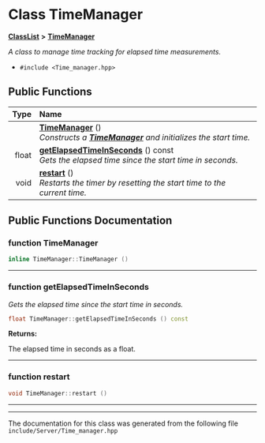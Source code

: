 

# Class TimeManager



[**ClassList**](annotated.md) **>** [**TimeManager**](classTimeManager.md)



_A class to manage time tracking for elapsed time measurements._ 

* `#include <Time_manager.hpp>`





































## Public Functions

| Type | Name |
| ---: | :--- |
|   | [**TimeManager**](#function-timemanager) () <br>_Constructs a_ [_**TimeManager**_](classTimeManager.md) _and initializes the start time._ |
|  float | [**getElapsedTimeInSeconds**](#function-getelapsedtimeinseconds) () const<br>_Gets the elapsed time since the start time in seconds._  |
|  void | [**restart**](#function-restart) () <br>_Restarts the timer by resetting the start time to the current time._  |




























## Public Functions Documentation




### function TimeManager 

```C++
inline TimeManager::TimeManager () 
```




<hr>



### function getElapsedTimeInSeconds 

_Gets the elapsed time since the start time in seconds._ 
```C++
float TimeManager::getElapsedTimeInSeconds () const
```





**Returns:**

The elapsed time in seconds as a float. 





        

<hr>



### function restart 

```C++
void TimeManager::restart () 
```




<hr>

------------------------------
The documentation for this class was generated from the following file `include/Server/Time_manager.hpp`

